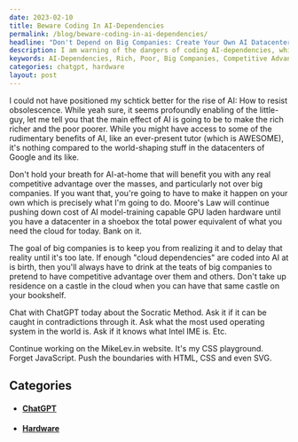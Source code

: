 ```yaml
---
date: 2023-02-10
title: Beware Coding In AI-Dependencies
permalink: /blog/beware-coding-in-ai-dependencies/
headline: "Don't Depend on Big Companies: Create Your Own AI Datacenter on Your Bookshelf!"
description: I am warning of the dangers of coding AI-dependencies, which only serves to increase the gap between the rich and the poor. Instead of relying on big companies for competitive advantage, I am encouraging people to make it happen on their own. With the decrease in cost of AI model-training hardware, I am suggesting that people can have a datacenter on their bookshelf. To learn more, I am advising people to chat with ChatGPT about the Socratic Method.
keywords: AI-Dependencies, Rich, Poor, Big Companies, Competitive Advantage, Decrease in Cost, AI Model-Training, Hardware, Datacenter, Bookshelf, ChatGPT, Socratic Method
categories: chatgpt, hardware
layout: post
---
```


I could not have positioned my schtick better for the rise of AI: How to resist
obsolescence. While yeah sure, it seems profoundly enabling of the little-guy,
let me tell you that the main effect of AI is going to be to make the rich
richer and the poor poorer. While you might have access to some of the
rudimentary benefits of AI, like an ever-present tutor (which is AWESOME), it's
nothing compared to the world-shaping stuff in the datacenters of Google and
its like.

Don't hold your breath for AI-at-home that will benefit you with any real
competitive advantage over the masses, and particularly not over big companies.
If you want that, you're going to have to make it happen on your own which is
precisely what I'm going to do. Moore's Law will continue pushing down cost of
AI model-training capable GPU laden hardware until you have a datacenter in a
shoebox the total power equivalent of what you need the cloud for today. Bank
on it.

The goal of big companies is to keep you from realizing it and to delay that
reality until it's too late. If enough "cloud dependencies" are coded into AI
at is birth, then you'll always have to drink at the teats of big companies to
pretend to have competitive advantage over them and others. Don't take up
residence on a castle in the cloud when you can have that same castle on your
bookshelf.

Chat with ChatGPT today about the Socratic Method. Ask it if it can be caught
in contradictions through it. Ask what the most used operating system in the
world is. Ask if it knows what Intel IME is. Etc.

Continue working on the MikeLev.in website. It's my CSS playground. Forget
JavaScript. Push the boundaries with HTML, CSS and even SVG.


## Categories

<ul>
<li><h4><a href='/chatgpt/'>ChatGPT</a></h4></li>
<li><h4><a href='/hardware/'>Hardware</a></h4></li></ul>
